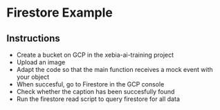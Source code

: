# Firestore Example

## Instructions

- Create a bucket on GCP in the xebia-ai-training project
- Upload an image
- Adapt the code so that the main function receives a mock event with your object
- When succesful, go to Firestore in the GCP console
- Check whether the caption has been succesfully found
- Run the firestore read script to query firestore for all data 
